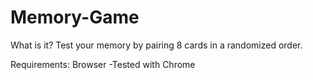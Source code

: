 # Memory-Game
What is it?
Test your memory by pairing 8 cards in a randomized order.

Requirements:
Browser
  -Tested with Chrome
